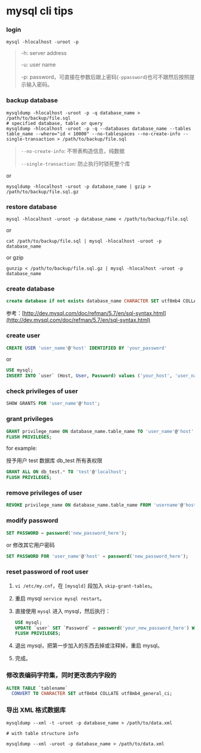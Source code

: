 # mysql cli tips

### login

```shell
mysql -hlocalhost -uroot -p
```

> -h: server address
>
> -u: user name
>
> -p: password，可直接在参数后跟上密码(`-ppassword`)也可不跟然后按照提示输入密码。

### backup database

```shell
mysqldump -hlocalhost -uroot -p -q database_name > /path/to/backup/file.sql
# specified database, table or query
mysqldump -hlocalhost -uroot -p -q --databases database_name --tables table_name --where="id < 10000" --no-tablespaces --no-create-info --single-transaction > /path/to/backup/file.sql
```

> `--no-create-info`: 不带表构造信息，纯数据
>
> `--single-transaction`: 防止执行时锁死整个库

or 

```shell
mysqldump -hlocalhost -uroot -p database_name | gzip > /path/to/backup/file.sql.gz
```

### restore database

```shell
mysql -hlocalhost -uroot -p database_name < /path/to/backup/file.sql
```

or

```shell
cat /path/to/backup/file.sql | mysql -hlocalhost -uroot -p database_name
```

or gzip

```shell
gunzip < /path/to/backup/file.sql.gz | mysql -hlocalhost -uroot -p database_name
```

### create database

```sql
create database if not exists database_name CHARACTER SET utf8mb4 COLLATE utf8mb4_general_ci
```

参考：[http://dev.mysql.com/doc/refman/5.7/en/sql-syntax.html](http://dev.mysql.com/doc/refman/5.7/en/sql-syntax.html) 

### create user

```sql
CREATE USER 'user_name'@'host' IDENTIFIED BY 'your_password'
```

or

```sql
USE mysql;
INSERT INTO `user` (Host, User, Password) values ('your_host', 'user_name', password('your_password'));
```

### check privileges of user

```sql
SHOW GRANTS FOR 'user_name'@'host';
```

### grant privileges

```sql
GRANT privilege_name ON database_name.table_name TO 'user_name'@'host';
FLUSH PRIVILEGES;
```

for example: 

授予用户 test 数据库 db_test 所有表权限

```sql
GRANT ALL ON db_test.* TO 'test'@'localhost';
FLUSH PRIVILEGES;
```

### remove privileges of user

```sql
REVOKE privilege_name ON database_name.table_name FROM 'username'@'host';
```

### modify password

```sql
SET PASSWORD = password('new_password_here');
```

or 修改其它用户密码

```sql
SET PASSWORD FOR 'user_name'@'host' = password('new_password_here');
```

### reset password of root user

1. `vi /etc/my.cnf`，在 `[mysqld]` 段加入 `skip-grant-tables`。

2. 重启 mysql `service mysql restart`。

3. 直接使用 `mysql` 进入 mysql，然后执行：

	```sql
	USE mysql;
	UPDATE `user` SET `Password` = password('your_new_password_here') WHERE `User` = 'root';
	FLUSH PRIVILEGES;
	```

4. 退出 mysql，把第一步加入的东西去掉或注释掉，重启 mysql。

5. 完成。

### 修改表编码字符集，同时更改表内字段的

```sql
ALTER TABLE `tablename`
  CONVERT TO CHARACTER SET utf8mb4 COLLATE utf8mb4_general_ci;
```
### 导出 XML 格式数据库

```shell
mysqldump --xml -t -uroot -p database_name > /path/to/data.xml

# with table structure info

mysqldump --xml -uroot -p database_name > /path/to/data.xml
```
